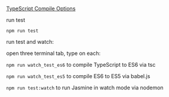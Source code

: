 [TypeScript Compile Options](https://github.com/Microsoft/TypeScript/wiki/Compiler-Options)

run test

`npm run test`

run test and watch:

open three terminal tab, type on each:

`npm run watch_test_es6` to compile TypeScript to ES6 via tsc

`npm run watch_test_es5` to compile ES6 to ES5 via babel.js

`npm run test:watch` to run Jasmine in watch mode via nodemon

